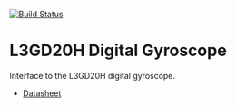 [![Build Status](https://travis-ci.org/adeschamps/l3gd20h.svg?branch=master)](https://travis-ci.org/adeschamps/l3gd20h)

# L3GD20H Digital Gyroscope

Interface to the L3GD20H digital gyroscope.

- [Datasheet](https://cdn-shop.adafruit.com/datasheets/L3GD20H.pdf)
